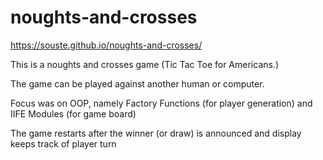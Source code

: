 # noughts-and-crosses

https://souste.github.io/noughts-and-crosses/

This is a noughts and crosses game (Tic Tac Toe for Americans.)

The game can be played against another human or computer.

Focus was on OOP, namely Factory Functions (for player generation) and IIFE Modules (for game board)

The game restarts after the winner (or draw) is announced and display keeps track of player turn
